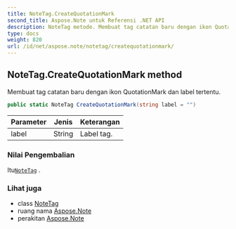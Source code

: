 ```yaml
---
title: NoteTag.CreateQuotationMark
second_title: Aspose.Note untuk Referensi .NET API
description: NoteTag metode. Membuat tag catatan baru dengan ikon QuotationMark dan label tertentu.
type: docs
weight: 820
url: /id/net/aspose.note/notetag/createquotationmark/
---
```

## NoteTag.CreateQuotationMark method

Membuat tag catatan baru dengan ikon QuotationMark dan label tertentu.

```csharp
public static NoteTag CreateQuotationMark(string label = "")
```

| Parameter | Jenis | Keterangan |
| --- | --- | --- |
| label | String | Label tag. |

### Nilai Pengembalian

Itu[`NoteTag`](../) .

### Lihat juga

* class [NoteTag](../)
* ruang nama [Aspose.Note](../../notetag/)
* perakitan [Aspose.Note](../../../)


